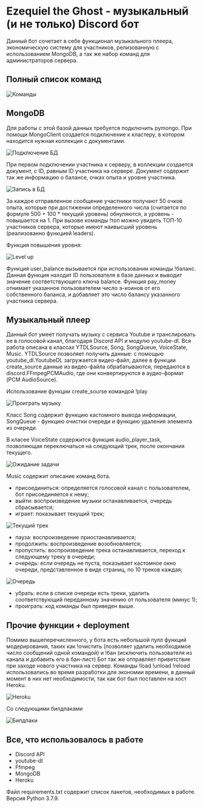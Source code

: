 # Ezequiel the Ghost - музыкальный (и не только) Discord бот 

Данный бот сочетает в себе функционал музыкального плеера, экономическую систему для участников, релизованную с использованием MongoDB, а так же набор команд для администраторов сервера. 

## Полный список команд
![Команды](https://sun9-31.userapi.com/impf/Nf5QdmdXCSwi5uaZs9w4UI7wi5KRn6mzBjWClw/GXt6h1I0bVM.jpg?size=754x541&quality=96&proxy=1&sign=1a4237a6d68d3af53a8bb9d639d8eb75&type=album)

## MongoDB
Для работы с этой базой данных требуется подключить pymongo. При помощи MongoClient создается подключение к кластеру, в котором находится нужная коллекция с документами. 

![Подключение БД](https://sun9-12.userapi.com/impf/MWepaRHenbWrcB70sP1AR2E_hqKA6kSH5OPh3g/RN_QaC4lNF0.jpg?size=455x50&quality=96&proxy=1&sign=28e0f794167b93989c6588a94a0441c5&type=album)

При первом подключении участника к серверу, в коллекции создается документ, с ID, равным ID участника на сервере. Документ содержит так же информацию о балансе, очках опыта и уровне участника.

![Запись в БД](https://sun9-53.userapi.com/impf/RrPDnK4-BZdtFsWwHe63-NltkwiXbriJj9k9Tg/evyhVDEEkKc.jpg?size=745x268&quality=96&proxy=1&sign=cf941c4036e4829594627e06e662e121&type=album)

За каждое отправленное сообщение участники получают 50 очков опыта, которые при достижении определенного числа (считается по формуле 500 + 100 * текущий уровень) обнуляются, а уровень - повышается на 1.
При вызове команды !топ можно увидеть ТОП-10 участников сервера, которые имеют наивысший уровень (реализованно функцией leaders). 

Функция повышения уровня:

![Level up](https://sun9-12.userapi.com/impf/rKxbe0jeT6a08ZlG6QttKrgSMjuUc8CbwkehJA/zZY5iuFXd_I.jpg?size=825x359&quality=96&proxy=1&sign=e38f8da46d75808d13240b21c61f9ddd&type=album)

Функция user_balance вызывается при использовании команды !баланс. Данная функция находит ID пользователя в базе данных и выводит значение соответствующего ключа balance. 
Функция pay_money отнимает указанное пользователем число э-коинов от его собственного баланса, и добавляет это число балансу указанного участника сервера.

## Музыкальный плеер
Данный бот умеет получать музыку с сервиса Youtube и транслировать ее в голосовой канал, благодаря Discord API и модулю youtube-dl. Вся работа описана в классах YTDLSource, Song, SongQueue, VoiceState, Music. 
YTDLSource позволяет получить данные: с помощью youtube_dl.YoutubeDL загружается видео-файл, далее в функции create_source данные из видео-файла обрабатываются, передаются в discord.FFmpegPCMAudio,
где они конвертируются в аудио-формат (PCM AudioSource). 

Использование функции create_sourse командой !play

![Проиграть музыку](https://sun9-35.userapi.com/impf/HsuEf2Lmx64EIv3tTC_-SAJ1s-OMRPR_8-MV4Q/AGtBjPrYcNI.jpg?size=761x322&quality=96&proxy=1&sign=5670f84fc3ecb34ac8add1391564704e&type=album)

Класс Song содержит функцию кастомного вывода информации, SongQueue - функцию очистки очереди и функцию удаления элемента из очереди.

В класее VoiceState содержится функция audio_player_task, позволяющая переключаться на следующий трек, после окончания текущего. 

![Ожидание задачи](https://sun9-12.userapi.com/impf/unAkd2PKdJkYOA6kqrhSN3WajmSh5r19M2ktgA/5HphxZNrMyo.jpg?size=711x594&quality=96&proxy=1&sign=8b1fc57fc5c50bf3aafd1de54f141abc&type=album)

Music содержит описание команд бота. 
 - присоединиться: определяется голосовой канал с пользователем, бот присоединяется к нему;
 - выйти: воспроизведение музыки останавливается, очередь сбрасывается;
 - играет: показывает текущий трек;
 
![Текущий трек](https://sun9-50.userapi.com/impf/TmlJUuBVnVcVbqoD1EyYyHSCrReFwjqrLp5bSA/U7lkp_WmzeQ.jpg?size=606x280&quality=96&proxy=1&sign=9fe7d9032531ac3162940ce9da6ef817&type=album)
 
 - пауза: воспроизведение приостанавливается;
 - продолжить: воспроизведение возобновляется;
 - пропустить: воспроизведение трека останавливается, переход к следующему треку в очереди;
 - очередь: если очередь не пуста, показывает кастомное окно очереди, представленное в виде страниц, по 10 треков каждая;
 
 ![Очередь](https://sun9-67.userapi.com/impf/lm61-nZCCJ5NU95tUoUUNq5dvwKoUnKEGYJ7rg/6r2PQhC5xbg.jpg?size=556x192&quality=96&proxy=1&sign=8129fc0624b8066dd3eb4fee0ffe236e&type=album)
 
 - убрать: если в списке очереди есть треки, удалить соответствующий переданному значению от пользователя (минус 1);
 - проиграть: код команды был приведен выше.
 
 ## Прочие функции + deployment
 
 Помимо вышеперечисленного, у бота есть небольшой пулл функций модерирования, таких как !очистить (позволяет удалить необходимое число сообщений одной командой) и !бан (исключить пользователя из канала и добавить его в бан-лист)
 Бот так же отправляет приветствие при заходе нового участника на сервер. Команды !load !unload !reload использовались во время разработки для экономии времени, в данный момент в них нет необходимости, так как бот был поставлен на хост Heroku. 
 
 ![Heroku](https://sun9-71.userapi.com/impf/5fiDA5mHObexvYvJCRSGk2jtRRvewo0FdamDMA/LetXrpy4fP4.jpg?size=651x80&quality=96&proxy=1&sign=ff80cf0a1ef9a6a351701aec5301748a&type=album)
 
 Со следующими билдпаками
 
 ![Билдпаки](https://sun9-28.userapi.com/impf/p8c4HZqm5QHszAGUSR-XjxKDeGiZ7o5sG25-5A/O1k3myVYyNM.jpg?size=795x254&quality=96&proxy=1&sign=a2a70982ec3f0414c98cd94f01ee5afa&type=album)
 
 ## Все, что использовалось в работе
 
 - Discord API
 - youtube-dl
 - Ffmpeg
 - MongoDB
 - Heroku
 
 Файл requirements.txt содержит список пакетов, необходимых в работе. Версия Python 3.7.9. 
 
 
